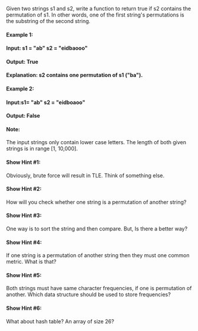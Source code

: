 Given two strings s1 and s2, write a function to return true if s2 contains the permutation of s1. In other words, one of the first string's permutations is the substring of the second string.


#### Example 1:

#### Input: s1 = "ab" s2 = "eidbaooo"
#### Output: True
#### Explanation: s2 contains one permutation of s1 ("ba").
#### Example 2:

#### Input:s1= "ab" s2 = "eidboaoo"
#### Output: False
 

#### Note:

The input strings only contain lower case letters.
The length of both given strings is in range [1, 10,000].

#### Show Hint #1:
Obviously, brute force will result in TLE. Think of something else.

#### Show Hint #2:
How will you check whether one string is a permutation of another string?

#### Show Hint #3:
One way is to sort the string and then compare. But, Is there a better way?

#### Show Hint #4:
If one string is a permutation of another string then they must one common metric. What is that?

#### Show Hint #5:
Both strings must have same character frequencies, if one is permutation of another. Which data structure should be used to store frequencies?

#### Show Hint #6:
What about hash table? An array of size 26?
